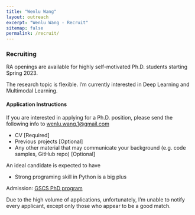 ```yaml
---
title: "Wenlu Wang" 
layout: outreach
excerpt: "Wenlu Wang - Recruit"
sitemap: false
permalink: /recruit/
---
```


### Recruiting

RA openings are available for highly self-motivated Ph.D. students starting Spring 2023.

The research topic is flexible. I’m currently interested in Deep Learning and Multimodal Learning.

 
#### Application Instructions
If you are interested in applying for a Ph.D. position, please send the following info to wenlu.wang.1@gmail.com

 
- CV [Required]
- Previous projects [Optional]
- Any other material that may communicate your background (e.g. code samples, GitHub repo) [Optional]

 
An ideal candidate is expected to have

-  Strong programing skill in Python is a big plus

 
Admission: <a href="https://gradschool.tamucc.edu/degrees/science/geo_comp_sci.html"> GSCS PhD program </a>

 
Due to the high volume of applications, unfortunately, I’m unable to notify every applicant, except only those who appear to be a good match.


